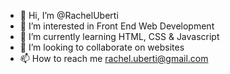 - 👋 Hi, I’m @RachelUberti
- 👀 I’m interested in Front End Web Development
- 🌱 I’m currently learning HTML, CSS & Javascript
- 💞️ I’m looking to collaborate on websites 
- 📫 How to reach me rachel.uberti@gmail.com

<!---
RachelUberti/RachelUberti is a ✨ special ✨ repository because its `README.md` (this file) appears on your GitHub profile.
You can click the Preview link to take a look at your changes.
--->
